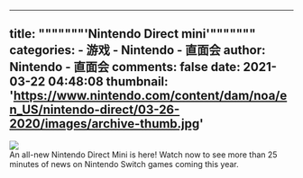 
---
title: """""""'Nintendo Direct mini'"""""""
categories: 
    - 游戏
    - Nintendo - 直面会
author: Nintendo - 直面会
comments: false
date: 2021-03-22 04:48:08
thumbnail: 'https://www.nintendo.com/content/dam/noa/en_US/nintendo-direct/03-26-2020/images/archive-thumb.jpg'
---

<div>   
<img src="https://www.nintendo.com/content/dam/noa/en_US/nintendo-direct/03-26-2020/images/archive-thumb.jpg" referrerpolicy="no-referrer"><br>An all-new Nintendo Direct Mini is here! Watch now to see more than 25 minutes of news on Nintendo Switch games coming this year.  
</div>
            